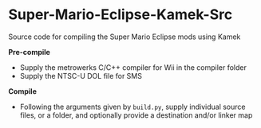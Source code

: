 # Super-Mario-Eclipse-Kamek-Src
Source code for compiling the Super Mario Eclipse mods using Kamek

**Pre-compile**
 - Supply the metrowerks C/C++ compiler for Wii in the compiler folder
 - Supply the NTSC-U DOL file for SMS
 
**Compile**
 - Following the arguments given by `build.py`, supply individual source files, or a folder, and optionally provide a destination and/or linker map
